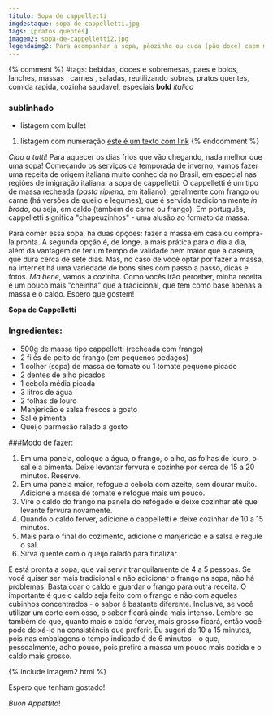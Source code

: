 ```yaml
---
titulo: Sopa de cappelletti
imgdestaque: sopa-de-cappelletti.jpg
tags: [pratos quentes]
imagem2: sopa-de-cappelletti2.jpg
legendaimg2: Para acompanhar a sopa, pãozinho ou cuca (pão doce) caem muito bem!
---
```

{% comment %}
#tags: bebidas, doces e sobremesas, paes e bolos, lanches, massas , carnes , saladas, reutilizando sobras, pratos quentes, comida rapida, cozinha saudavel, especiais
**bold**
*italico*
### sublinhado
* listagem com bullet
1. listagem com numeração
[este é um texto com link](https://www.enderecodolink.com)
{% endcomment %}

*Ciao a tutti*! Para aquecer os dias frios que vão chegando, nada melhor que uma sopa! Começando os serviços da temporada de inverno, vamos fazer uma receita de origem italiana muito conhecida no Brasil, em especial nas regiões de imigração italiana: a sopa de cappelletti. O cappelletti é um tipo de massa recheada (*pasta ripiena*, em italiano), geralmente com frango ou carne (há versões de queijo e legumes), que é servida tradicionalmente *in brodo*, ou seja, em caldo (também de carne ou frango). Em português, cappelletti significa "chapeuzinhos" - uma alusão ao formato da massa. 

Para comer essa sopa, há duas opções: fazer a massa em casa ou comprá-la pronta. A segunda opção é, de longe, a mais prática para o dia a dia, além da vantagem de ter um tempo de validade bem maior que a caseira, que dura cerca de sete dias. Mas, no caso de você optar por fazer a massa, na internet há uma variedade de bons sites com passo a passo, dicas e fotos. *Ma bene*, vamos à cozinha. Como vocês irão perceber, minha receita é um pouco mais "cheinha" que a tradicional, que tem como base apenas a massa e o caldo. Espero que gostem!
 
**Sopa de Cappelletti** 
 
### Ingredientes:

* 500g de massa tipo cappelletti (recheada com frango)
* 2 filés de peito de frango (em pequenos pedaços)
* 1 colher (sopa) de massa de tomate ou 1 tomate pequeno picado
* 2 dentes de alho picados
* 1 cebola média picada
* 3 litros de água
* 2 folhas de louro
* Manjericão e salsa frescos a gosto
* Sal e pimenta
* Queijo parmesão ralado a gosto

###Modo de fazer:

1. Em uma panela, coloque a água, o frango, o alho, as folhas de louro, o sal e a pimenta. Deixe levantar fervura e cozinhe por cerca de 15 a 20 minutos. Reserve.
2. Em uma panela maior, refogue a cebola com azeite, sem dourar muito. Adicione a massa de tomate e refogue mais um pouco.
3. Vire o caldo do frango na panela do refogado e deixe cozinhar até que levante fervura novamente.
4. Quando o caldo ferver, adicione o cappelletti e deixe cozinhar de 10 a 15 minutos.
5. Mais para o final do cozimento, adicione o manjericão e a salsa e regule o sal. 
6. Sirva quente com o queijo ralado para finalizar.
 
E está pronta a sopa, que vai servir tranquilamente de 4 a 5 pessoas. Se você quiser ser mais tradicional e não adicionar o frango na sopa, não há problemas. Basta coar o caldo e guardar o frango para outra receita. O importante é que o caldo seja feito com o frango e não com aqueles cubinhos concentrados - o sabor é bastante diferente. Inclusive, se você utilizar um corte com osso, o sabor ficará ainda mais intenso. Lembre-se também de que, quanto mais o caldo ferver, mais grosso ficará, então você pode deixá-lo na consistência que preferir. Eu sugeri de 10 a 15 minutos, pois nas embalagens o tempo indicado é de 6 minutos - o que, pessoalmente, acho pouco, pois prefiro a massa um pouco mais cozida e o caldo mais grosso. 

{% include imagem2.html %}

Espero que tenham gostado!
 
*Buon Appettito*!

